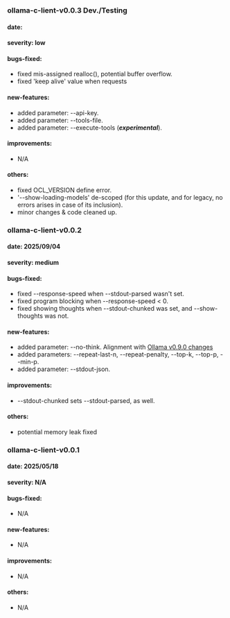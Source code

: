 ### ollama-c-lient-v0.0.3 Dev./Testing
#### date: 
#### severity: low
#### bugs-fixed:
- fixed mis-assigned realloc(), potential buffer overflow.
- fixed 'keep alive' value when requests
#### new-features:
- added parameter: --api-key.
- added parameter: --tools-file.
- added parameter: --execute-tools (***experimental***).
#### improvements:
- N/A
#### others:
- fixed OCL_VERSION define error.
- '--show-loading-models' de-scoped (for this update, and for legacy, no errors arises in case of its inclusion).
- minor changes & code cleaned up.

### ollama-c-lient-v0.0.2
#### date: 2025/09/04
#### severity: medium
#### bugs-fixed:
- fixed --response-speed when --stdout-parsed wasn't set.
- fixed program blocking when --response-speed < 0.
- fixed showing thoughts when --stdout-chunked was set, and --show-thoughts was not.
#### new-features:
- added parameter: --no-think. Alignment with [Ollama v0.9.0 changes](https://github.com/ollama/ollama/releases/tag/v0.9.0)
- added parameters: --repeat-last-n, --repeat-penalty, --top-k, --top-p, --min-p. 
- added parameter: --stdout-json.
#### improvements:
- --stdout-chunked sets --stdout-parsed, as well.
#### others:
- potential memory leak fixed

### ollama-c-lient-v0.0.1
#### date: 2025/05/18
#### severity: N/A
#### bugs-fixed:
- N/A
#### new-features:
- N/A
#### improvements:
- N/A
#### others:
- N/A
